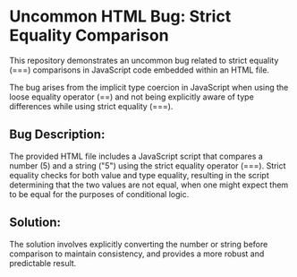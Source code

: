 # Uncommon HTML Bug: Strict Equality Comparison

This repository demonstrates an uncommon bug related to strict equality (===) comparisons in JavaScript code embedded within an HTML file.

The bug arises from the implicit type coercion in JavaScript when using the loose equality operator (==) and not being explicitly aware of type differences while using strict equality (===).

## Bug Description:
The provided HTML file includes a JavaScript script that compares a number (5) and a string ("5") using the strict equality operator (===).  Strict equality checks for both value and type equality, resulting in the script determining that the two values are not equal, when one might expect them to be equal for the purposes of conditional logic.

## Solution:
The solution involves explicitly converting the number or string before comparison to maintain consistency, and provides a more robust and predictable result.